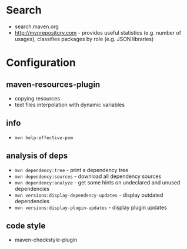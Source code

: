 # Search
- search.maven.org
- http://mvnrepository.com - provides useful statistics (e.g. number of usages), classifies packages by role (e.g. JSON libraries)


# Configuration

## maven-resources-plugin
- copying resources
- text files interpolation with dynamic variables

## info
- `mvn help:effective-pom`

## analysis of deps
- `mvn dependency:tree` - print a dependency tree
- `mvn dependency:sources` - download all dependency sources
- `mvn dependency:analyze` - get some hints on undeclared and unused dependencies
- `mvn versions:display-dependency-updates` - display outdated dependencies
- `mvn versions:display-plugin-updates` - display plugin updates

## code style
- maven-checkstyle-plugin
 
